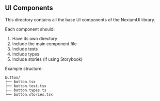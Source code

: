 ## UI Components

This directory contains all the base UI components of the NexiumUI library.

Each component should:
1. Have its own directory
2. Include the main component file
3. Include tests
4. Include types
5. Include stories (if using Storybook)

Example structure:
```
button/
├── button.tsx
├── button.test.tsx
├── button.types.ts
└── button.stories.tsx
```
